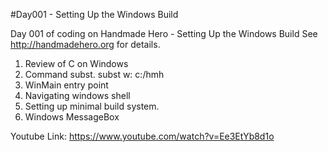 #Day001 - Setting Up the Windows Build

Day 001 of coding on Handmade Hero - Setting Up the Windows Build
See http://handmadehero.org for details.

1. Review of C on Windows
2. Command subst. subst w: c:/hmh
3. WinMain entry point
4. Navigating windows shell
5. Setting up minimal build system.
6. Windows MessageBox

Youtube Link:
https://www.youtube.com/watch?v=Ee3EtYb8d1o
